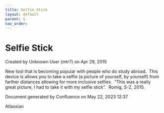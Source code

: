 ```yaml
---
title: Selfie Stick
layout: default
parent: S
nav_order:
---
```


# Selfie Stick

Created by  Unknown User (mtr7) on Apr 29, 2015

New tool that is becoming popular with people who do study abroad.  This device is allows you to take a selfie (a picture of yourself, by yourself) from farther distances allowing for more inclusive selfies.  &quot;This was a really great picture, I had to take it with my selfie stick&quot;.  Romig, S-Z, 2015.

Document generated by Confluence on May 22, 2023 12:37

Atlassian
